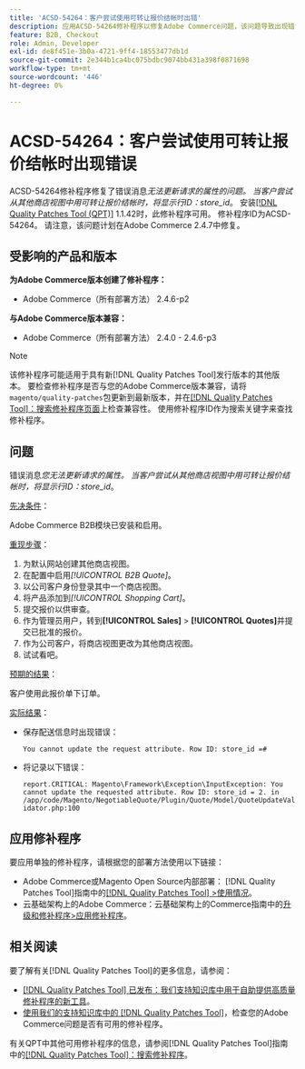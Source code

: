 ```yaml
---
title: 'ACSD-54264：客户尝试使用可转让报价结帐时出错'
description: 应用ACSD-54264修补程序以修复Adobe Commerce问题，该问题导致出现错误消息“您无法更新所请求的属性。 当客户尝试从其他商店视图中用可转让报价结帐时，将显示行ID：store_id。
feature: B2B, Checkout
role: Admin, Developer
exl-id: de8f451e-3b0a-4721-9ff4-18553477db1d
source-git-commit: 2e344b1ca4bc075bdbc9074bb431a398f0871698
workflow-type: tm+mt
source-wordcount: '446'
ht-degree: 0%

---
```


# ACSD-54264：客户尝试使用可转让报价结帐时出现错误

ACSD-54264修补程序修复了错误消息&#x200B;*无法更新请求的属性的问题。 当客户尝试从其他商店视图中用可转让报价结帐时，将显示行ID：store_id*。 安装[[!DNL Quality Patches Tool (QPT)]](/help/announcements/adobe-commerce-announcements/magento-quality-patches-released-new-tool-to-self-serve-quality-patches.md) 1.1.42时，此修补程序可用。 修补程序ID为ACSD-54264。 请注意，该问题计划在Adobe Commerce 2.4.7中修复。

## 受影响的产品和版本

**为Adobe Commerce版本创建了修补程序：**

* Adobe Commerce（所有部署方法） 2.4.6-p2

**与Adobe Commerce版本兼容：**

* Adobe Commerce（所有部署方法） 2.4.0 - 2.4.6-p3

>[!NOTE]
>
>该修补程序可能适用于具有新[!DNL Quality Patches Tool]发行版本的其他版本。 要检查修补程序是否与您的Adobe Commerce版本兼容，请将`magento/quality-patches`包更新到最新版本，并在[[!DNL Quality Patches Tool]：搜索修补程序页面](https://experienceleague.adobe.com/tools/commerce-quality-patches/index.html)上检查兼容性。 使用修补程序ID作为搜索关键字来查找修补程序。

## 问题

错误消息&#x200B;*您无法更新请求的属性。 当客户尝试从其他商店视图中用可转让报价结帐时，将显示行ID：store_id*。

<u>先决条件</u>：

Adobe Commerce B2B模块已安装和启用。

<u>重现步骤</u>：

1. 为默认网站创建其他商店视图。
1. 在配置中启用&#x200B;*[!UICONTROL B2B Quote]*。
1. 以公司客户身份登录其中一个商店视图。
1. 将产品添加到&#x200B;*[!UICONTROL Shopping Cart]*。
1. 提交报价以供审查。
1. 作为管理员用户，转到&#x200B;**[!UICONTROL Sales]** > **[!UICONTROL Quotes]**&#x200B;并提交已批准的报价。
1. 作为公司客户，将商店视图更改为其他商店视图。
1. 试试看吧。

<u>预期的结果</u>：

客户使用此报价单下订单。

<u>实际结果</u>：

* 保存配送信息时出现错误：

  `You cannot update the request attribute. Row ID: store_id =#`

* 将记录以下错误：

  `report.CRITICAL: Magento\Framework\Exception\InputException: You cannot update the requested attribute. Row ID: store_id = 2. in /app/code/Magento/NegotiableQuote/Plugin/Quote/Model/QuoteUpdateValidator.php:100`

## 应用修补程序

要应用单独的修补程序，请根据您的部署方法使用以下链接：

* Adobe Commerce或Magento Open Source内部部署： [!DNL Quality Patches Tool]指南中的[[!DNL Quality Patches Tool] >使用情况](https://experienceleague.adobe.com/docs/commerce-operations/tools/quality-patches-tool/usage.html)。
* 云基础架构上的Adobe Commerce：云基础架构上的Commerce指南中的[升级和修补程序>应用修补程序](https://experienceleague.adobe.com/docs/commerce-cloud-service/user-guide/develop/upgrade/apply-patches.html)。

## 相关阅读

要了解有关[!DNL Quality Patches Tool]的更多信息，请参阅：

* [[!DNL Quality Patches Tool] 已发布：我们支持知识库中用于自助提供高质量修补程序的新工具](/help/announcements/adobe-commerce-announcements/magento-quality-patches-released-new-tool-to-self-serve-quality-patches.md)。
* [使用我们的支持知识库中的 [!DNL Quality Patches Tool]](/help/support-tools/patches-available-in-qpt-tool/check-patch-for-magento-issue-with-magento-quality-patches.md)，检查您的Adobe Commerce问题是否有可用的修补程序。

有关QPT中其他可用修补程序的信息，请参阅[!DNL Quality Patches Tool]指南中的[[!DNL Quality Patches Tool]：搜索修补程序](https://experienceleague.adobe.com/tools/commerce-quality-patches/index.html)。
